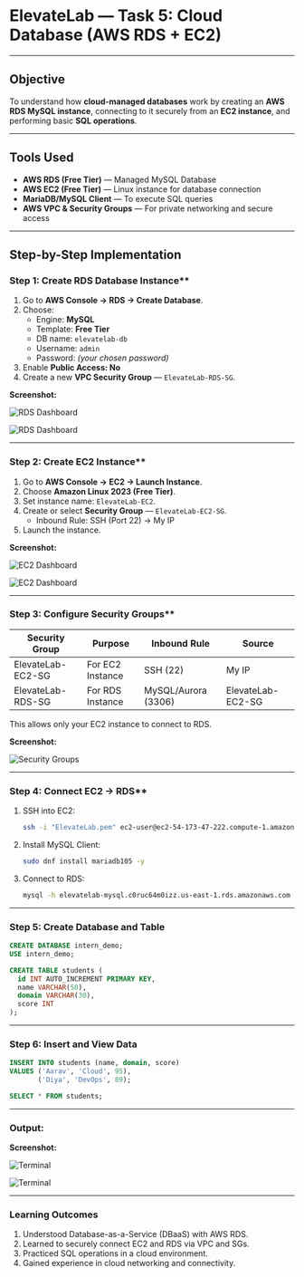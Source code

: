 # ElevateLab — Task 5: Cloud Database (AWS RDS + EC2)

---

## Objective
To understand how **cloud-managed databases** work by creating an **AWS RDS MySQL instance**, connecting to it securely from an **EC2 instance**, and performing basic **SQL operations**.

---

## Tools Used
- **AWS RDS (Free Tier)** — Managed MySQL Database  
- **AWS EC2 (Free Tier)** — Linux instance for database connection  
- **MariaDB/MySQL Client** — To execute SQL queries  
- **AWS VPC & Security Groups** — For private networking and secure access  

---

## Step-by-Step Implementation

### Step 1: Create RDS Database Instance**
1. Go to **AWS Console → RDS → Create Database**.  
2. Choose:
   - Engine: **MySQL**
   - Template: **Free Tier**
   - DB name: `elevatelab-db`
   - Username: `admin`
   - Password: *(your chosen password)*
3. Enable **Public Access: No**  
4. Create a new **VPC Security Group** — `ElevateLab-RDS-SG`.

**Screenshot:**  

![RDS Dashboard](Assets/Dashboard.png)

![RDS Dashboard](Assets/RDS-Instance-Dashboard.png)

---

### Step 2: Create EC2 Instance**
1. Go to **AWS Console → EC2 → Launch Instance**.  
2. Choose **Amazon Linux 2023 (Free Tier)**.  
3. Set instance name: `ElevateLab-EC2`.  
4. Create or select **Security Group** — `ElevateLab-EC2-SG`.  
   - Inbound Rule: SSH (Port 22) → My IP  
5. Launch the instance.

**Screenshot:**  

![EC2 Dashboard](Assets/Dashboard-EC2.png)

![EC2 Dashboard](Assets/EC2-Dashboard.png)

---

### Step 3: Configure Security Groups**
| Security Group | Purpose | Inbound Rule | Source |
|----------------|----------|---------------|---------|
| ElevateLab-EC2-SG | For EC2 Instance | SSH (22) | My IP |
| ElevateLab-RDS-SG | For RDS Instance | MySQL/Aurora (3306) | ElevateLab-EC2-SG |

This allows only your EC2 instance to connect to RDS.

**Screenshot:**  

![Security Groups](Assets/SG-EC2-RDS.png)

---

### Step 4: Connect EC2 → RDS**
1. SSH into EC2:  
   ```bash
   ssh -i "ElevateLab.pem" ec2-user@ec2-54-173-47-222.compute-1.amazonaws.com
   ```
2. Install MySQL Client:
   ```bash
   sudo dnf install mariadb105 -y
   ```
3. Connect to RDS:
   ```bash
   mysql -h elevatelab-mysql.c0ruc64m0izz.us-east-1.rds.amazonaws.com -u admin -p
   ```

---

### Step 5: Create Database and Table

```SQL
CREATE DATABASE intern_demo;
USE intern_demo;

CREATE TABLE students (
  id INT AUTO_INCREMENT PRIMARY KEY,
  name VARCHAR(50),
  domain VARCHAR(30),
  score INT
);
```

---

### Step 6: Insert and View Data

```SQL
INSERT INTO students (name, domain, score)
VALUES ('Aarav', 'Cloud', 95),
       ('Diya', 'DevOps', 89);

SELECT * FROM students;
```

----

### Output:


**Screenshot:**  

![Terminal](Assets/EC2-Instance1-Terminal.png)

![Terminal](Assets/EC2-Instance2-Terminal.png)

---

### Learning Outcomes

1. Understood Database-as-a-Service (DBaaS) with AWS RDS.
2. Learned to securely connect EC2 and RDS via VPC and SGs.
3. Practiced SQL operations in a cloud environment.
4. Gained experience in cloud networking and connectivity.
